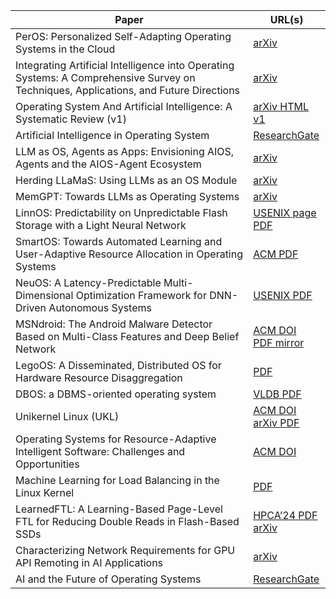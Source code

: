 | Paper                                                                                                                                 | URL(s)                                                                                                                                            |
| ------------------------------------------------------------------------------------------------------------------------------------- | ------------------------------------------------------------------------------------------------------------------------------------------------- |
| PerOS: Personalized Self-Adapting Operating Systems in the Cloud                                                                      | [arXiv](https://arxiv.org/abs/2404.00057)                                                                                                         |
| Integrating Artificial Intelligence into Operating Systems: A Comprehensive Survey on Techniques, Applications, and Future Directions | [arXiv](https://arxiv.org/abs/2407.14567)                                                                                                         |
| Operating System And Artificial Intelligence: A Systematic Review (v1)                                                                | [arXiv HTML v1](https://arxiv.org/html/2407.14567v1)                                                                                              |
| Artificial Intelligence in Operating System                                                                                           | [ResearchGate](https://www.researchgate.net/publication/339705154_Artificial_Intelligence_in_Operating_System)                                    |
| LLM as OS, Agents as Apps: Envisioning AIOS, Agents and the AIOS-Agent Ecosystem                                                      | [arXiv](https://arxiv.org/abs/2312.03815)                                                                                                         |
| Herding LLaMaS: Using LLMs as an OS Module                                                                                            | [arXiv](https://arxiv.org/abs/2401.08908)                                                                                                         |
| MemGPT: Towards LLMs as Operating Systems                                                                                             | [arXiv](https://arxiv.org/abs/2310.08560)                                                                                                         |
| LinnOS: Predictability on Unpredictable Flash Storage with a Light Neural Network                                                     | [USENIX page](https://www.usenix.org/conference/osdi20/presentation/hao)<br>[PDF](https://ucare.cs.uchicago.edu/pdf/osdi20-LinnOS.pdf)            |
| SmartOS: Towards Automated Learning and User-Adaptive Resource Allocation in Operating Systems                                        | [ACM PDF](https://dl.acm.org/doi/pdf/10.1145/3476886.3477519)                                                                                     |
| NeuOS: A Latency-Predictable Multi-Dimensional Optimization Framework for DNN-Driven Autonomous Systems                               | [USENIX PDF](https://www.usenix.org/system/files/atc20-bateni.pdf)                                                                                |
| MSNdroid: The Android Malware Detector Based on Multi-Class Features and Deep Belief Network                                          | [ACM DOI](https://dl.acm.org/doi/10.1145/3321408.3321606)<br>[PDF mirror](https://staff.ustc.edu.cn/~billzeng/papers/2019-05-ACM_TURC-2019.pdf)   |
| LegoOS: A Disseminated, Distributed OS for Hardware Resource Disaggregation                                                           | [PDF](https://www.usenix.org/system/files/osdi18-shan.pdf)                                                                                        |
| DBOS: a DBMS-oriented operating system                                                                                                | [VLDB PDF](https://vldb.org/pvldb/vol15/p21-skiadopoulos.pdf)                                                                                     |
| Unikernel Linux (UKL)                                                                                                                 | [ACM DOI](https://dl.acm.org/doi/10.1145/3552326.3587458)<br>[arXiv PDF](https://arxiv.org/pdf/2206.00789)                                        |
| Operating Systems for Resource-Adaptive Intelligent Software: Challenges and Opportunities                                            | [ACM DOI](https://dl.acm.org/doi/abs/10.1145/3425866)                                                                                             |
| Machine Learning for Load Balancing in the Linux Kernel                                                                               | [PDF](https://ssbaner2.cs.illinois.edu/publications/apsys2020/Paper.pdf)                                                                          |
| LearnedFTL: A Learning-Based Page-Level FTL for Reducing Double Reads in Flash-Based SSDs                                             | [HPCA’24 PDF](https://ranger.uta.edu/~jiang/publication/Conferences/2024/HPCA24%28LearnedFTL%29.pdf)<br>[arXiv](https://arxiv.org/abs/2303.13226) |
| Characterizing Network Requirements for GPU API Remoting in AI Applications                                                           | [arXiv](https://arxiv.org/abs/2401.13354)                                                                                                         |
| AI and the Future of Operating Systems                                                                                                | [ResearchGate](https://www.researchgate.net/publication/307614787_AI_and_the_future_of_operating_systems)                                         |
